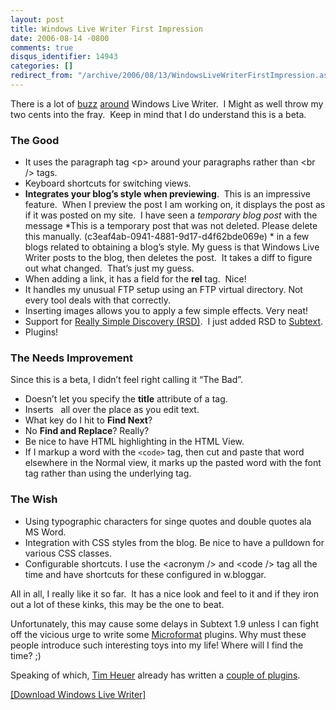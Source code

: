 ```yaml
---
layout: post
title: Windows Live Writer First Impression
date: 2006-08-14 -0800
comments: true
disqus_identifier: 14943
categories: []
redirect_from: "/archive/2006/08/13/WindowsLiveWriterFirstImpression.aspx/"
---
```


There is a lot of
[buzz](http://www.hanselman.com/blog/WindowsLiveWriterAndDasBlog19.aspx "Windows Live Writer and DasBlog 1.9")
[around](http://dbvt.com/blog/archive/2006/08/14/5084.aspx "A quick tour")
Windows Live Writer.  I Might as well throw my two cents into the fray. 
Keep in mind that I do understand this is a beta.

### The Good

-   It uses the paragraph tag \<p\> around your paragraphs rather than
    \<br /\> tags.
-   Keyboard shortcuts for switching views.
-   **Integrates your blog’s style when previewing**.  This is an
    impressive feature.  When I preview the post I am working on, it
    displays the post as if it was posted on my site.  I have seen a
    *temporary blog post* with the message *This is a temporary post
    that was not deleted. Please delete this manually.
    (c3eaf4ab-0941-4881-9d17-d4f62bde069e) * in a few blogs related to
    obtaining a blog’s style. My guess is that Windows Live Writer posts
    to the blog, then deletes the post.  It takes a diff to figure out
    what changed.  That’s just my guess.
-   When adding a link, it has a field for the **rel** tag.  Nice!
-   It handles my unusual FTP setup using an FTP virtual directory. Not
    every tool deals with that correctly.
-   Inserting images allows you to apply a few simple effects. Very
    neat!
-   Support for [Really Simple Discovery
    (RSD)](http://cyber.law.harvard.edu/blogs/gems/tech/rsd.html "RSD Spec"). 
    I just added RSD to
    [Subtext](http://subtextproject.com/ "Subtext project site").
-   Plugins!

### The Needs Improvement

Since this is a beta, I didn’t feel right calling it “The Bad”.

-   Doesn’t let you specify the **title** attribute of a tag.
-   Inserts &nbsp; all over the place as you edit text.
-   What key do I hit to **Find Next**?
-   No **Find and Replace**? Really?
-   Be nice to have HTML highlighting in the HTML View.
-   If I markup a word with the `<code>` tag, then cut and paste that
    word elsewhere in the Normal view, it marks up the pasted word with
    the font tag rather than using the underlying tag.

### The Wish

-   Using typographic characters for singe quotes and double quotes ala
    MS Word.
-   Integration with CSS styles from the blog. Be nice to have a
    pulldown for various CSS classes.
-   Configurable shortcuts. I use the \<acronym /\> and \<code /\> tag
    all the time and have shortcuts for these configured in w.bloggar.

All in all, I really like it so far.  It has a nice look and feel to it
and if they iron out a lot of these kinks, this may be the one to beat.

Unfortunately, this may cause some delays in Subtext 1.9 unless I can
fight off the vicious urge to write some
[Microformat](http://microformats.org/ "Microformats") plugins. Why must
these people introduce such interesting toys into my life! Where will I
find the time? ;)

Speaking of which, [Tim
Heuer](http://timheuer.com/blog/ "Method ~ of ~ failed") already has
written a [couple of
plugins](http://timheuer.com/blog/archive/2006/08/13/13265.aspx "Enter Windows Live Writer"). 

[[Download Windows Live
Writer]](http://download.microsoft.com/download/f/9/a/f9a19f2d-cec4-4a25-9b0b-eb9655ea7561/Writer.msi "Download")

